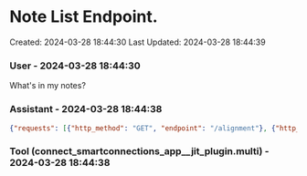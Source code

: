 # Note List Endpoint.

Created: 2024-03-28 18:44:30
Last Updated: 2024-03-28 18:44:39

### User - 2024-03-28 18:44:30

What's in my notes?

### Assistant - 2024-03-28 18:44:38

```json
{"requests": [{"http_method": "GET", "endpoint": "/alignment"}, {"http_method": "GET", "endpoint": "/list_note_folders"}]}
```

### Tool (connect_smartconnections_app__jit_plugin.multi) - 2024-03-28 18:44:38



